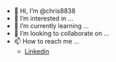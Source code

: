 - 👋 Hi, I’m @chris8838
- 👀 I’m interested in ...
- 🌱 I’m currently learning ...
- 💞️ I’m looking to collaborate on ...
- 📫 How to reach me ... 
  - [Linkedin](https://www.linkedin.com/in/christopher-hoffmann-a55b88113/?originalSubdomain=de) 

<!---
chris8838/chris8838 is a ✨ special ✨ repository because its `README.md` (this file) appears on your GitHub profile.
You can click the Preview link to take a look at your changes.
--->
